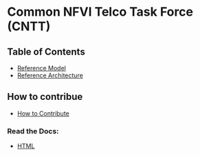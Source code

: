 # Common NFVI Telco Task Force (CNTT)

## Table of Contents
* [Reference Model](doc/ref_model)
* [Reference Architecture](doc/ref_arch)

## How to contribue
* [How to Contribute](doc/how_to_contribute)

### Read the Docs:
* [HTML](https://cntt-n.github.io/CNTT/) 
